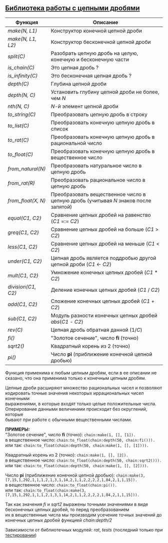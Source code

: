 ## [Библиотека работы с цепными дробями](../libs/chain.erl)
|Функция|Описание|  
|-----------------|-----------------------------------------------------------|  
|*make(N, L1)*| Конструктор конечной цепной дроби|  
|*make(N, L1, L2)*| Конструктор бесконечной цепной дроби|  
|*split(C)*| Разобрать цепную дробь на целую, конечную и бесконечную части|  
|*is_chain(C)*| Это цепная дробь ?|  
|*is_infinity(C)*| Это бесконечная цепная дробь ?|  
|*depth(C)*| Глубина цепной дроби|  
|*depth(N, C)*| Установить глубину цепной дроби не более, чем *N*|  
|*nth(N, C)*| *N*-й элемент цепной дроби|  
|*to_string(C)*| Преобразовать цепную дробь в строку|  
|*to_list(C)*| Преобразовать конечную цепную дробь в список|  
|*to_rat(C)*| Преобразовать конечную цепную дробь в рациональной число|  
|*to_float(C)*| Преобразовать конечную цепную дробь в вещественное число|  
|*from_natural(N)*| Преобразовать натуральное число в цепную дробь|  
|*from_rat(R)*| Преобразовать рациональное число в цепную дробь|  
|*from_float(X, N)*| Преобразовать вещественное число в цепную дробь (учитывая *N* знаков после запятой)|  
|*equal(C1, C2)*| Сравнение цепных дробей на равенство (*C1* =:= *C2*)|  
|*greq(C1, C2)*| Сравнение цепных дробей на больше (*C1* > *C2*)|  
|*less(C1, C2)*| Сравнение цепных дробей на меньше (*C1* < *C2*)|  
|*under(C1, C2)*| Цепная дробь является поддробью другой цепной дроби (*C1* <- *C2*)|  
|*mult(C1, C2)*| Умножение конечных цепных дробей (*C1* * *C2*)|  
|*division(C1, C2)*| Деление конечных цепных дробей (*C1* / *C2*)|  
|*add(C1, C2)*| Сложение конечных цепных дробей (*C1* + *C2*)|  
|*sub(C1, C2)*| Модуль разности конечных цепных дробей *abs*(*C1* - *C2*)|  
|*rev(C)*| Цепная дробь обратная данной (1/*C*)|  
|*fi()*| "Золотое сечение", число **fi** (точно)|  
|*sqrt2()*| Квадратный корень из 2 (точно)|  
|*pi()*| Число **pi** (приближение конечной цепной дробью)|  

Функция применима к любым цепным дробям, если в ее описании не сказано, что она применима только к конечным цепным дробям.  

Цепные дроби расширяют множество рациональных чисел и позволяют кодировать точные значения некоторых иррациональных чисел конечными  
выражениями, в которые входят только целые положительные числа. Оперирование данными величинами происходит без округлений, которые  
бывают при работе с обычными вещественными числами.  

**ПРИМЕРЫ:**  
"Золотое сечение", число **fi** (точно): ```chain:make(1, [], [1]).```  
в вещественное число: ```chain:to_float(chain:depth(50, chain:fi())).```  
или так: ```chain:to_float(chain:depth(50, chain:make(1, [], [1]))).```  

Квадратный корень из 2 (точно): ```chain:make(1, [], [2]).```  
в вещественное число: ```chain:to_float(chain:depth(50, chain:sqrt2())).```  
или так: ```chain:to_float(chain:depth(50, chain:make(1, [], [2]))).```  

Число **pi** (приближение конечной цепной дробью): ```chain:make(3, [7,15,1,292,1,1,1,2,1,3,1,14,2,1,1,2,2,2,2,1,84,2,1,1,15]).```  
в вещественное число: ```chain:to_float(chain:pi()).```  
или так: ```chain:to_float(chain:make(3, [7,15,1,292,1,1,1,2,1,3,1,14,2,1,1,2,2,2,2,1,84,2,1,1,15])).```  

Так как значения *fi* и *sqrt2* выражены точными значениями в виде бесконечных цепных дробей, то перед преобразованием  
их в вещественные числа мы производим усечение точных значений до конечных цепных дробей функцией *chain:depth/2*  
 
Зависимости от библиотечных модулей: *rat*, *tests* (последний только при [тестировании](../libs/tests/chain_tests.erl))
